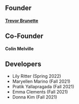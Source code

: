 ## Founder
#### [Trevor Brunette](http://www.trevorbrunette.net/)


## Co-Founder
#### Colin Melville

## Developers
- Lily Ritter (Spring 2022)
- Maryellen Marino (Fall 2021)
- Pratik Yallapragada (Fall 2021)
- Emma Clements (Fall 2021)
- Donna Kim (Fall 2021)
